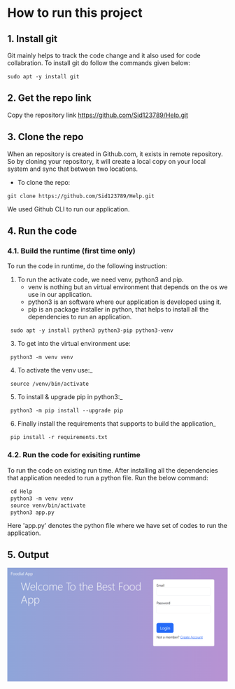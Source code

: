 # How to run this project

## __1. Install git__
 Git mainly helps to track the code change and it also used for code collabration.
 To install git do follow the commands given below:

```
sudo apt -y install git
```

## __2. Get the repo link__
Copy the repository link https://github.com/Sid123789/Help.git

## __3. Clone the repo__
When an repository is created in Github.com, it exists in remote repository. So by cloning your repository, it will create a local copy on your local system and sync that between two locations.
* To clone the repo:
 ```
 git clone https://github.com/Sid123789/Help.git
```
We used Github CLI to run our application.  

## __4. Run the code__
### __4.1. Build the runtime (first time only)__
To run the code in runtime, do the following instruction:
  1. To run the activate code, we need venv, python3 and pip.
        *  venv is nothing but an virtual environment that depends on the os we use in our application.
        *  python3 is an software where our application is developed using it.
        *  pip is an package installer in python, that helps to install all the dependencies to run an application.

   ```
    sudo apt -y install python3 python3-pip python3-venv
   ```
  3. To get into the virtual environment use:
   ```
    python3 -m venv venv
   ```
  4. To activate the venv use:_
   ```
    source /venv/bin/activate
   ```
  5. To install & upgrade pip in python3:_
   ```
    python3 -m pip install --upgrade pip
   ```
  6. Finally install the requirements that supports to build the application_
   ```
    pip install -r requirements.txt
   ```

### __4.2. Run the code for exisiting runtime__ 
To run the code on existing run time. After installing all the dependencies that application needed to run a python file. Run the below command:
   ```
    cd Help
    python3 -m venv venv
    source venv/bin/activate
    python3 app.py
   ```
  Here 'app.py' denotes the python file where we have set of codes to run the application.


## __5. Output__ 
![](figs/fornt_page.png)
